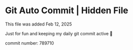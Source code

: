 # Git Auto Commit | Hidden File

This file was added Feb 12, 2025

Just for fun and keeping my daily git commit active 🤪

commit number: 789710
